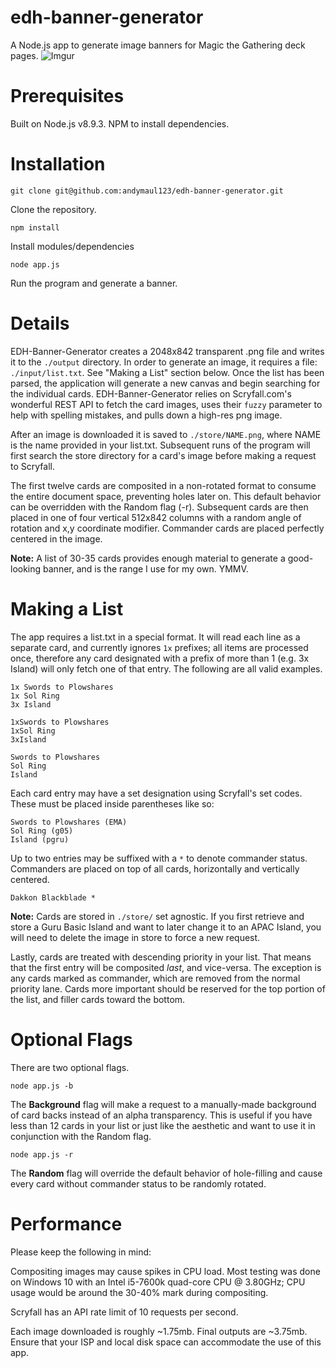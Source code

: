 # edh-banner-generator
A Node.js app to generate image banners for Magic the Gathering deck pages.
![Imgur](https://i.imgur.com/GiBlBnm.png)

# Prerequisites
Built on Node.js v8.9.3. NPM to install dependencies.

# Installation
`git clone git@github.com:andymaul123/edh-banner-generator.git`

Clone the repository.

`npm install`

Install modules/dependencies

`node app.js`

Run the program and generate a banner.

# Details
EDH-Banner-Generator creates a 2048x842 transparent .png file and writes it to the `./output` directory. In order to generate an image, it requires a file: `./input/list.txt`. See "Making a List" section below. Once the list has been parsed, the application will generate a new canvas and begin searching for the individual cards. EDH-Banner-Generator relies on Scryfall.com's wonderful REST API to fetch the card images, uses their `fuzzy` parameter to help with spelling mistakes, and pulls down a high-res png image.

After an image is downloaded it is saved to `./store/NAME.png`, where NAME is the name provided in your list.txt. Subsequent runs of the program will first search the store directory for a card's image before making a request to Scryfall. 

The first twelve cards are composited in a non-rotated format to consume the entire document space, preventing holes later on. This default behavior can be overridden with the Random flag (-r). Subsequent cards are then placed in one of four vertical 512x842 columns with a random angle of rotation and x,y coordinate modifier. Commander cards are placed perfectly centered in the image.

**Note:** A list of 30-35 cards provides enough material to generate a good-looking banner, and is the range I use for my own. YMMV.

# Making a List
The app requires a list.txt in a special format. It will read each line as a separate card, and currently ignores `1x` prefixes; all items are processed once, therefore any card designated with a prefix of more than 1 (e.g. 3x Island) will only fetch one of that entry. The following are all valid examples.

```
1x Swords to Plowshares
1x Sol Ring
3x Island
```

```
1xSwords to Plowshares
1xSol Ring
3xIsland
```

```
Swords to Plowshares
Sol Ring
Island
```

Each card entry may have a set designation using Scryfall's set codes. These must be placed inside parentheses like so:

```
Swords to Plowshares (EMA)
Sol Ring (g05)
Island (pgru)
```

Up to two entries may be suffixed with a `*` to denote commander status. Commanders are placed on top of all cards, horizontally and vertically centered.

`Dakkon Blackblade *`

**Note:** Cards are stored in `./store/` set agnostic. If you first retrieve and store a Guru Basic Island and want to later change it to an APAC Island, you will need to delete the image in store to force a new request.

Lastly, cards are treated with descending priority in your list. That means that the first entry will be composited *last*, and vice-versa. The exception is any cards marked as commander, which are removed from the normal priority lane. Cards more important should be reserved for the top portion of the list, and filler cards toward the bottom.

# Optional Flags
There are two optional flags.

`node app.js -b`

The **Background** flag will make a request to a manually-made background of card backs instead of an alpha transparency. This is useful if you have less than 12 cards in your list or just like the aesthetic and want to use it in conjunction with the Random flag.

`node app.js -r`

The **Random** flag will override the default behavior of hole-filling and cause every card without commander status to be randomly rotated.

# Performance
Please keep the following in mind:

Compositing images may cause spikes in CPU load. Most testing was done on Windows 10 with an Intel i5-7600k quad-core CPU @ 3.80GHz; CPU usage would be around the 30-40% mark during compositing.

Scryfall has an API rate limit of 10 requests per second.

Each image downloaded is roughly ~1.75mb. Final outputs are ~3.75mb. Ensure that your ISP and local disk space can accommodate the use of this app.